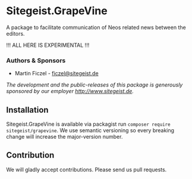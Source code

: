 # Sitegeist.GrapeVine

A package to facilitate communication of Neos related news between the editors.

!!! ALL HERE IS EXPERIMENTAL !!!

### Authors & Sponsors

* Martin Ficzel - ficzel@sitegeist.de

*The development and the public-releases of this package is generously sponsored
by our employer http://www.sitegeist.de.*

## Installation

Sitegeist.GrapeVine is available via packagist run `composer require sitegeist/grapevine`.
We use semantic versioning so every breaking change will increase the major-version number.

## Contribution

We will gladly accept contributions. Please send us pull requests.
